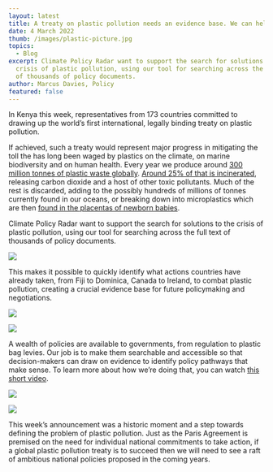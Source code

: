 ```yaml
---
layout: latest
title: A treaty on plastic pollution needs an evidence base. We can help with that.
date: 4 March 2022
thumb: /images/plastic-picture.jpg
topics:
  - Blog
excerpt: Climate Policy Radar want to support the search for solutions to the
  crisis of plastic pollution, using our tool for searching across the full text
  of thousands of policy documents.
author: Marcus Davies, Policy
featured: false
---
```

<!--StartFragment-->

In Kenya this week, representatives from 173 countries committed to drawing up the world’s first international, legally binding treaty on plastic pollution.

If achieved, such a treaty would represent major progress in mitigating the toll the has long been waged by plastics on the climate, on marine biodiversity and on human health. Every year we produce around [300 million tonnes of plastic waste globally](https://www.unep.org/interactives/beat-plastic-pollution/). [Around 25% of that is incinerated](https://ourworldindata.org/plastic-pollution), releasing carbon dioxide and a host of other toxic pollutants. Much of the rest is discarded, adding to the possibly hundreds of millions of tonnes currently found in our oceans, or breaking down into microplastics which are then [found in the placentas of newborn babies](https://www.unep.org/interactives/beat-plastic-pollution/).

Climate Policy Radar want to support the search for solutions to the crisis of plastic pollution, using our tool for searching across the full text of thousands of policy documents.

![](/images/a-treaty-on-plastic-pollution-needs-an-evidence-base-we-can-help-with-that/cropped-plastic-pollution-gif.gif)

This makes it possible to quickly identify what actions countries have already taken, from Fiji to Dominica, Canada to Ireland, to combat plastic pollution, creating a crucial evidence base for future policymaking and negotiations.

![](/images/new-blog-pic-1.png)

![](/images/new-blog-pic-2.png)

A wealth of policies are available to governments, from regulation to plastic bag levies. Our job is to make them searchable and accessible so that decision-makers can draw on evidence to identify policy pathways that make sense. To learn more about how we’re doing that, you can watch [this short video](https://climatepolicyradar.org/media/CPR%20alpha%20demo.mp4).

![](/images/blog-pic-3.png)

![](/images/blog-pic-4.png)

This week’s announcement was a historic moment and a step towards defining the problem of plastic pollution. Just as the Paris Agreement is premised on the need for individual national commitments to take action, if a global plastic pollution treaty is to succeed then we will need to see a raft of ambitious national policies proposed in the coming years. 

<!--EndFragment-->